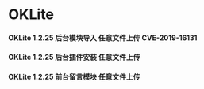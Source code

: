 # OKLite

#### OKLite 1.2.25 后台模块导入 任意文件上传 CVE-2019-16131

#### OKLite 1.2.25 后台插件安装 任意文件上传 

#### OKLite 1.2.25 前台留言模块 任意文件上传

